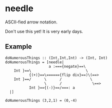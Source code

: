needle
===

ASCII-fied arrow notation.

Don't use this yet! It is very early days.

## Example

    doNumerousThings :: (Int,Int,Int) -> (Int, Int)
    doNumerousThings = [needle|
                        a :==={negate}==\
        Int }==\                         \
               {(+)}==\======{flip div}==)\(==>
        Int }==/      \      /             \
                      \      /              \==>
               Int }=={(-)}==/===: a
      |]

    doNumerousThings (3,2,1) = (0,-4)
